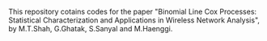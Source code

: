 This repository cotains codes for the paper "Binomial Line Cox Processes: Statistical Characterization and Applications in Wireless Network Analysis", by M.T.Shah, G.Ghatak, S.Sanyal and M.Haenggi.
